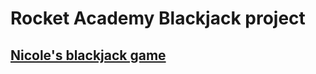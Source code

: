 # Rocket Academy Blackjack project

## [Nicole's blackjack game](https://nikkirosche.github.io/blackjack/)